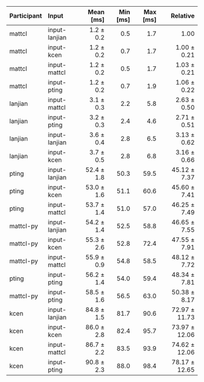 | Participant | Input | Mean [ms] | Min [ms] | Max [ms] | Relative |
|:---|:---|---:|---:|---:|---:|
| mattcl | input-lanjian | 1.2 ± 0.2 | 0.5 | 1.7 | 1.00 |
| mattcl | input-kcen | 1.2 ± 0.2 | 0.7 | 1.7 | 1.00 ± 0.21 |
| mattcl | input-mattcl | 1.2 ± 0.2 | 0.5 | 1.7 | 1.03 ± 0.21 |
| mattcl | input-pting | 1.2 ± 0.2 | 0.7 | 1.9 | 1.06 ± 0.22 |
| lanjian | input-mattcl | 3.1 ± 0.3 | 2.2 | 5.8 | 2.63 ± 0.50 |
| lanjian | input-pting | 3.2 ± 0.3 | 2.4 | 4.6 | 2.71 ± 0.51 |
| lanjian | input-lanjian | 3.6 ± 0.4 | 2.8 | 6.5 | 3.13 ± 0.62 |
| lanjian | input-kcen | 3.7 ± 0.5 | 2.8 | 6.8 | 3.16 ± 0.66 |
| pting | input-lanjian | 52.4 ± 1.8 | 50.3 | 59.5 | 45.12 ± 7.37 |
| pting | input-kcen | 53.0 ± 1.6 | 51.1 | 60.6 | 45.60 ± 7.41 |
| pting | input-mattcl | 53.7 ± 1.4 | 51.0 | 57.0 | 46.25 ± 7.49 |
| mattcl-py | input-lanjian | 54.2 ± 1.4 | 52.5 | 58.8 | 46.65 ± 7.55 |
| mattcl-py | input-kcen | 55.3 ± 2.6 | 52.8 | 72.4 | 47.55 ± 7.91 |
| mattcl-py | input-mattcl | 55.9 ± 0.9 | 54.8 | 58.5 | 48.12 ± 7.72 |
| pting | input-pting | 56.2 ± 1.4 | 54.0 | 59.4 | 48.34 ± 7.81 |
| mattcl-py | input-pting | 58.5 ± 1.6 | 56.5 | 63.0 | 50.38 ± 8.17 |
| kcen | input-lanjian | 84.8 ± 1.5 | 81.7 | 90.6 | 72.97 ± 11.73 |
| kcen | input-kcen | 86.0 ± 2.8 | 82.4 | 95.7 | 73.97 ± 12.06 |
| kcen | input-mattcl | 86.7 ± 2.2 | 83.5 | 93.9 | 74.62 ± 12.06 |
| kcen | input-pting | 90.8 ± 2.3 | 88.0 | 98.4 | 78.17 ± 12.65 |
